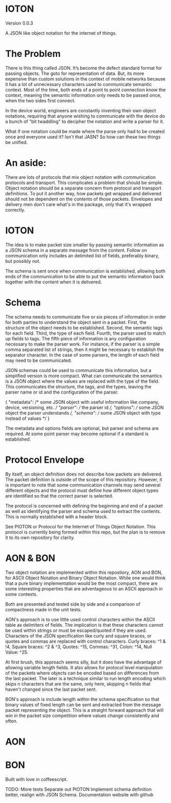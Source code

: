 # IOTON
Version 0.0.3

A JSON like object notation for the internet of things.

# The Problem

There is this thing called JSON. It’s become the defect standard format for passing objects.  The goto for representation of data. But, its more expensive than custom solutions in the context of mobile networks because it has a lot of unnecessary characters used to communicate semantic context. Most of the time, both ends of a point to point connection know the context, meaning the semantic information only needs to be passed once, when the two sides first connect.

In the device world, engineers are constantly inventing their own object notations, requiring that anyone wishing to communicate with the device do a bunch of "bit twaddling" to decipher the notation and write a parser for it. 

What if one notation could be made where the parse only had to be created once and everyone used it? Isn't that JASN? So how can these two things be unified.

# An aside: 

There are lots of protocols that mix object notation with communication protocols and transport. This complicates a problem that should be simple.  Object notation should be a separate concern from protocol and transport definitions. To put it another way, how packets get wrapped and delivered should not be dependent on the contents of those packets. Envelopes and delivery men don't care what's in the package, only that it's wrapped correctly.

# IOTON

The idea is to make packet size smaller by passing semantic information as a JSON schema in a separate message from the content. Follow on communication only includes an delimited list of fields, preferably binary, but possibly not.

The schema is sent once when communication is established, allowing both ends of the communication to be able to put the semantic information back together with the content when it is delivered.

# Schema 

The schema needs to communicate five or six pieces of information in order for both parties to understand the object sent in a packet. First, the structure of the object needs to be established. Second, the semantic tags for each field. Third, the type of each field.  Fourth, the parser used to match up fields to tags. The fifth piece of information is any configuration necessary to make the parser work. For instance, if the parser is a simple comma separated list of strings, then it might be necessary to establish the separator character. In the case of some parsers, the length of each field may need to be communicated.

JSON schemas could be used to communicate this information, but a simplified version is more compact. What can communicate the semantics is a JSON object where the values are replaced with the type of the field. This communicates the structure, the tags, and the types, leaving the parser name or id and the configuration of the parser.

{
    "metadata": /* some JSON object with useful information like company, device, versioning, etc. */
    "parser": /* the parser id */,
    "options": /* some JSON object the parser understands */,
    "schema": /* some JSON object with type instead of values */
}

The metadata and options fields are optional, but parser and schema are required. At some point parser may become optional if a standard is established. 

# Protocol Envelope 

By itself, an object definition does not describe how packets are delivered. The packet definition is outside of the scope of this repository. However, it is important to note that some communication channels may send several different objects and the protocol must define how different object types are identified so that the correct parser is selected.

The protocol is concerned with defining the beginning and end of a packet as well as identifying the parser and schema used to extract the contents. This is normally established with a header block.

See PIOTON or Protocol for the Internet of Things Object Notation. This protocol is currently being formed within this repo, but the plan is to remove it to its own repository for clarity.

# AON & BON

Two object notation are implemented within this repostiory, AON and BON, for ASCII Object Notation and Binary Object Notation. While one would think that a pure binary implementation would be the most compact, there are some interesting properties that are adventageous to an ASCII approach in some contexts.

Both are presented and tested side by side and a comparison of compactness made in the unit tests.

AON's approach is to use little used control characters within the ASCII table as delimiters of fields. The implication is that these characters cannot be used within strings or must be escaped/quoted if they are used. Characters of the JSON specification like curly and square braces, or quotes and commas are replaced with control characters. Curly braces: ^1 & !4, Square braces: ^2 & ^3, Quotes: ^15, Commas: ^31, Colon: ^14, Null Value: ^25. 

At first brush, this approach seems silly, but it does have the advantage of allowing variable length fields.  It also allows for protocol level manipulation of the packets where objects can be encoded based on differences from the last packet. The later is a technique similar to run length encoding which skips n characters that are the same, only here, skipping n fields that haven't changed since the last packet sent.

BON's approach is include length within the schema specification so that binary values of fixed length can be sent and extracted from the message packet representing the object. This is a straight forward approach that will win in the packet size competition where values change consistently and often.

# AON

# BON

Built with love in coffeescript.

TODO: 
More tests
Separate out PIOTON
Implement schema definition better, realign with JSON Schema.
Documentation website with github
